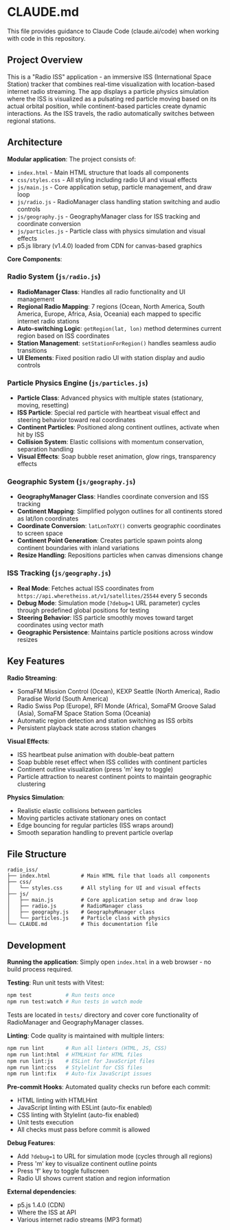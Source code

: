 # CLAUDE.md

This file provides guidance to Claude Code (claude.ai/code) when working with code in this repository.

## Project Overview

This is a "Radio ISS" application - an immersive ISS (International Space Station) tracker that combines real-time visualization with location-based internet radio streaming. The app displays a particle physics simulation where the ISS is visualized as a pulsating red particle moving based on its actual orbital position, while continent-based particles create dynamic interactions. As the ISS travels, the radio automatically switches between regional stations.

## Architecture

**Modular application**: The project consists of:
- `index.html` - Main HTML structure that loads all components
- `css/styles.css` - All styling including radio UI and visual effects
- `js/main.js` - Core application setup, particle management, and draw loop
- `js/radio.js` - RadioManager class handling station switching and audio controls
- `js/geography.js` - GeographyManager class for ISS tracking and coordinate conversion  
- `js/particles.js` - Particle class with physics simulation and visual effects
- p5.js library (v1.4.0) loaded from CDN for canvas-based graphics

**Core Components**:

### Radio System (`js/radio.js`)
- **RadioManager Class**: Handles all radio functionality and UI management
- **Regional Radio Mapping**: 7 regions (Ocean, North America, South America, Europe, Africa, Asia, Oceania) each mapped to specific internet radio stations
- **Auto-switching Logic**: `getRegion(lat, lon)` method determines current region based on ISS coordinates
- **Station Management**: `setStationForRegion()` handles seamless audio transitions
- **UI Elements**: Fixed position radio UI with station display and audio controls

### Particle Physics Engine (`js/particles.js`)
- **Particle Class**: Advanced physics with multiple states (stationary, moving, resetting)
- **ISS Particle**: Special red particle with heartbeat visual effect and steering behavior toward real coordinates
- **Continent Particles**: Positioned along continent outlines, activate when hit by ISS
- **Collision System**: Elastic collisions with momentum conservation, separation handling
- **Visual Effects**: Soap bubble reset animation, glow rings, transparency effects

### Geographic System (`js/geography.js`)
- **GeographyManager Class**: Handles coordinate conversion and ISS tracking
- **Continent Mapping**: Simplified polygon outlines for all continents stored as lat/lon coordinates
- **Coordinate Conversion**: `latLonToXY()` converts geographic coordinates to screen space
- **Continent Point Generation**: Creates particle spawn points along continent boundaries with inland variations
- **Resize Handling**: Repositions particles when canvas dimensions change

### ISS Tracking (`js/geography.js`)
- **Real Mode**: Fetches actual ISS coordinates from `https://api.wheretheiss.at/v1/satellites/25544` every 5 seconds
- **Debug Mode**: Simulation mode (`?debug=1` URL parameter) cycles through predefined global positions for testing
- **Steering Behavior**: ISS particle smoothly moves toward target coordinates using vector math
- **Geographic Persistence**: Maintains particle positions across window resizes

## Key Features

**Radio Streaming**:
- SomaFM Mission Control (Ocean), KEXP Seattle (North America), Radio Paradise World (South America)
- Radio Swiss Pop (Europe), RFI Monde (Africa), SomaFM Groove Salad (Asia), SomaFM Space Station Soma (Oceania)
- Automatic region detection and station switching as ISS orbits
- Persistent playback state across station changes

**Visual Effects**:
- ISS heartbeat pulse animation with double-beat pattern
- Soap bubble reset effect when ISS collides with continent particles
- Continent outline visualization (press 'm' key to toggle)
- Particle attraction to nearest continent points to maintain geographic clustering

**Physics Simulation**:
- Realistic elastic collisions between particles
- Moving particles activate stationary ones on contact
- Edge bouncing for regular particles (ISS wraps around)
- Smooth separation handling to prevent particle overlap

## File Structure

```
radio_iss/
├── index.html          # Main HTML file that loads all components
├── css/
│   └── styles.css      # All styling for UI and visual effects
├── js/
│   ├── main.js         # Core application setup and draw loop
│   ├── radio.js        # RadioManager class
│   ├── geography.js    # GeographyManager class  
│   └── particles.js    # Particle class with physics
└── CLAUDE.md           # This documentation file
```

## Development

**Running the application**: Simply open `index.html` in a web browser - no build process required.

**Testing**: Run unit tests with Vitest:
```bash
npm test           # Run tests once
npm run test:watch # Run tests in watch mode
```
Tests are located in `tests/` directory and cover core functionality of RadioManager and GeographyManager classes.

**Linting**: Code quality is maintained with multiple linters:
```bash
npm run lint       # Run all linters (HTML, JS, CSS)
npm run lint:html  # HTMLHint for HTML files
npm run lint:js    # ESLint for JavaScript files  
npm run lint:css   # Stylelint for CSS files
npm run lint:fix   # Auto-fix JavaScript issues
```

**Pre-commit Hooks**: Automated quality checks run before each commit:
- HTML linting with HTMLHint
- JavaScript linting with ESLint (auto-fix enabled)
- CSS linting with Stylelint (auto-fix enabled)  
- Unit tests execution
- All checks must pass before commit is allowed

**Debug Features**:
- Add `?debug=1` to URL for simulation mode (cycles through all regions)
- Press 'm' key to visualize continent outline points  
- Press 'f' key to toggle fullscreen
- Radio UI shows current station and region information

**External dependencies**: 
- p5.js 1.4.0 (CDN)
- Where the ISS at API
- Various internet radio streams (MP3 format)